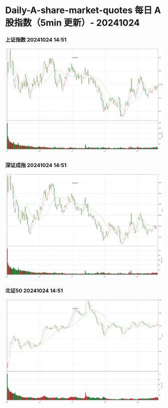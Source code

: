 
# Daily-A-share-market-quotes 每日 A 股指数（5min 更新）- 20241024

### 上证指数 20241024 14:51
![](./fig/2024/10/20241024-sh000001.png)

### 深证成指 20241024 14:51
![](./fig/2024/10/20241024-sz399001.png)

### 北证50 20241024 14:51
![](./fig/2024/10/20241024-bj899050.png)
